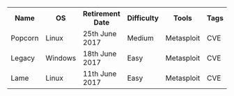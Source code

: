 <table>
  <tr>
    <th>Name</th>
    <th>OS</th>
    <th>Retirement Date</th>
    <th>Difficulty</th>
    <th>Tools</th>
    <th>Tags</th>
    <th>Completed</th>
    <th>Alternative Way</th>
  </tr>
  <tr>
    <td>Popcorn</td>
    <td>Linux</td>
    <td>25th June 2017</td>
    <td>Medium</td>
    <td>Metasploit</td>
    <td>CVE</td>
    <td>yes</td>
    <td>no</td>
  </tr>
  <tr>
    <td>Legacy</td>
    <td>Windows</td>
    <td>18th June 2017</td>
    <td>Easy</td>
    <td>Metasploit</td>
    <td>CVE</td>
    <td>yes</td>
    <td>no</td>
  </tr>
  <tr>
    <td>Lame</td>
    <td>Linux</td>
    <td>11th June 2017</td>
    <td>Easy</td>
    <td>Metasploit</td>
    <td>CVE</td>
    <td>yes</td>
    <td>no</td>
  </tr>
</table>
